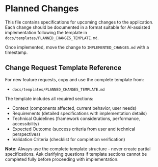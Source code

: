 # Planned Changes

This file contains specifications for upcoming changes to the application. Each change should be documented in a format suitable for AI-assisted implementation following the template in `docs/templates/PLANNED_CHANGES_TEMPLATE.md`.

Once implemented, move the change to `IMPLEMENTED_CHANGES.md` with a timestamp.

## Change Request Template Reference

For new feature requests, copy and use the complete template from:
- `docs/templates/PLANNED_CHANGES_TEMPLATE.md`

The template includes all required sections:
- Context (components affected, current behavior, user needs)
- Requirements (detailed specifications with implementation details)
- Technical Guidelines (framework considerations, performance, accessibility)
- Expected Outcome (success criteria from user and technical perspectives)
- Validation Criteria (checklist for completion verification)

**Note:** Always use the complete template structure - never create partial specifications. Ask clarifying questions if template sections cannot be completed fully before proceeding with implementation.